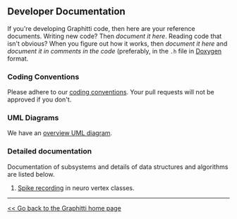 ## Developer Documentation

If you're developing Graphitti code, then here are your reference documents. Writing new code? Then *document it here*. Reading code that isn't obvious? When you figure out how it works, then *document it here* and *document it in comments in the code* (preferably, in the `.h` file in [Doxygen](../Doxygen/DoxygenStyleGuide.md) format.

### Coding Conventions
Please adhere to our [coding conventions](codingConventions.md). Your pull requests will not be approved if you don't.

### UML Diagrams
We have an [overview UML diagram](UML/hand-drawn.pdf).

### Detailed documentation
Documentation of subsystems and details of data structures and algorithms are listed below.

1. [Spike recording](spikeRecording.md) in neuro vertex classes.


---------
[<< Go back to the Graphitti home page](..)
